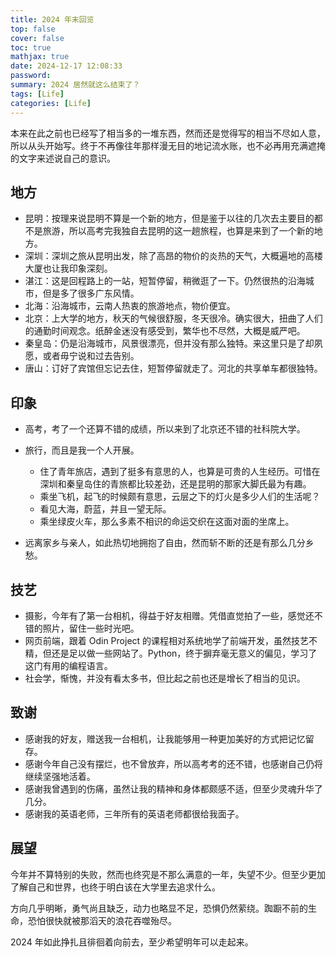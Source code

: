 ```yaml
---
title: 2024 年末回览
top: false
cover: false
toc: true
mathjax: true
date: 2024-12-17 12:08:33
password:
summary: 2024 居然就这么结束了？
tags: [Life]
categories: [Life]
---
```


本来在此之前也已经写了相当多的一堆东西，然而还是觉得写的相当不尽如人意，所以从头开始写。终于不再像往年那样漫无目的地记流水账，也不必再用充满遮掩的文字来述说自己的意识。

## 地方

- 昆明：按理来说昆明不算是一个新的地方，但是鉴于以往的几次去主要目的都不是旅游，所以高考完我独自去昆明的这一趟旅程，也算是来到了一个新的地方。
- 深圳：深圳之旅从昆明出发，除了高昂的物价的炎热的天气，大概遍地的高楼大厦也让我印象深刻。
- 湛江：这是回程路上的一站，短暂停留，稍微逛了一下。仍然很热的沿海城市，但是多了很多广东风情。
- 北海：沿海城市，云南人热衷的旅游地点，物价便宜。
- 北京：上大学的地方，秋天的气候很舒服，冬天很冷。确实很大，扭曲了人们的通勤时间观念。纸醉金迷没有感受到，繁华也不尽然，大概是威严吧。
- 秦皇岛：仍是沿海城市，风景很漂亮，但并没有那么独特。来这里只是了却夙愿，或者毋宁说和过去告别。
- 唐山：订好了宾馆但忘记去住，短暂停留就走了。河北的共享单车都很独特。

## 印象

- 高考，考了一个还算不错的成绩，所以来到了北京还不错的社科院大学。

- 旅行，而且是我一个人开展。
    - 住了青年旅店，遇到了挺多有意思的人，也算是可贵的人生经历。可惜在深圳和秦皇岛住的青旅都比较差劲，还是昆明的那家大脚氏最为有趣。
    - 乘坐飞机，起飞的时候颇有意思，云层之下的灯火是多少人们的生活呢？
    - 看见大海，蔚蓝，并且一望无际。
    - 乘坐绿皮火车，那么多素不相识的命运交织在这面对面的坐席上。

- 远离家乡与亲人，如此热切地拥抱了自由，然而斩不断的还是有那么几分乡愁。

## 技艺

- 摄影，今年有了第一台相机，得益于好友相赠。凭借直觉拍了一些，感觉还不错的照片，留住一些时光吧。
- 网页前端，跟着 Odin Project 的课程相对系统地学了前端开发，虽然技艺不精，但还是足以做一些网站了。Python，终于摒弃毫无意义的偏见，学习了这门有用的编程语言。
- 社会学，惭愧，并没有看太多书，但比起之前也还是增长了相当的见识。

## 致谢

- 感谢我的好友，赠送我一台相机，让我能够用一种更加美好的方式把记忆留存。
- 感谢今年自己没有摆烂，也不曾放弃，所以高考考的还不错，也感谢自己仍将继续坚强地活着。
- 感谢我曾遇到的伤痛，虽然让我的精神和身体都颇感不适，但至少灵魂升华了几分。
- 感谢我的英语老师，三年所有的英语老师都很给我面子。

## 展望

今年并不算特别的失败，然而也终究是不那么满意的一年，失望不少。但至少更加了解自己和世界，也终于明白该在大学里去追求什么。

方向几乎明晰，勇气尚且缺乏，动力也略显不足，恐惧仍然萦绕。踟蹰不前的生命，恐怕很快就被那滔天的浪花吞噬殆尽。

2024 年如此挣扎且徘徊着向前去，至少希望明年可以走起来。
